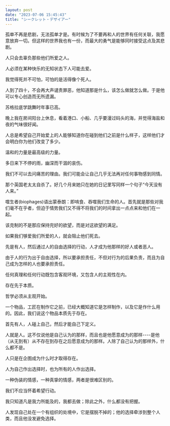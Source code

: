 ```yaml
---
layout: post
date: "2023-07-06 15:45:43"
title: "シークレット・デザイアー"
---
```

孤单不再是悲剧，无法孤单才是。有时候为了不要再和人的世界有任何关联，我愿意放弃一切。但这样的世界我也有一份，而最大的勇气是能够同时接受这点及其悲剧。

人只会去辜负那些他们所爱之人。

人必须在某种快乐的无知状态下人可能去爱。

我觉得死并不可怕，可怕的是活得像个死人。

人到了四十，不会再大声谴责罪恶，他知道那是什么，该怎么做就怎么做。于是他可以专心创造而无所遗漏。

苏格拉底学跳舞时年事已高。

晚上我在房间阳台上休息，看着港口、小船、几乎要漫过码头的海，并觉得海盐和夜的气味很好闻。

人总是希望自己开始爱上的人能够知道你在碰到他们之前是什么样子，这样他们才会明白你为他们改变了多少。

温和的力量是最高级的力量。

多日来下不停的雨，幽深而干涸的哀伤。

我们不可以去问痛苦的理由。我们可能会让自己几乎无法再对任何事物感到同情。

那个英国老太太自杀了。好几个月来她只在她的日记里写同样一个句子“今天没有人来。”

噬生者(biophages)语出蒙泰朗：即啃食、吞噬我们生命的人。首先就是那些对我们毫不在乎者，但迫于情势我们又不得不将我们的时间拿出一点点来和他们在一起。

该克制的不是那应保持完好的欲望，而是对这欲望的满足。

如果我们够爱我们所爱的人，就会阻止他们死去。

先是有人，然后通过人的自由选择的行动，人才成为他那样的好人或者恶人。

由于人的行为出于自由选择，所以要承担责任，不但对行为的后果负责，而且为自己成为怎样的人也要承担责任。

任何真理和任何行动既包含客观环境，又包含人的主观性在内。

存在先于本质。

哲学必须从主观开始。

一个物品，工匠在制作它之前，已经大概知道它是怎样制作，以及它是作什么用的。因此，我们说这个物品本质先于存在。

首先有人，人碰上自己，然后才能自己下定义。

人就是人。这不仅说他是自己认为的那样，而且也是他愿意成为的那样----是他（从无到有）从不存在到存在之后愿意成为的那样。人除了自己认为的那样外，什么都不是。

人只是在企图成为什么时才取得存在。

人为自己作出选择时，也为所有的人作出选择。

一种伪装的情感，一种真挚的情感，两者是很难区别的。

我们不应当怀着希望行动。

我只知道凡是我力所能及的，我都去做；除此之外，什么都没有把握。

人发现自己处在一个有组织的处境中，它是摆脱不掉的；他的选择牵涉到整个人类，而且他没发避免选择。

